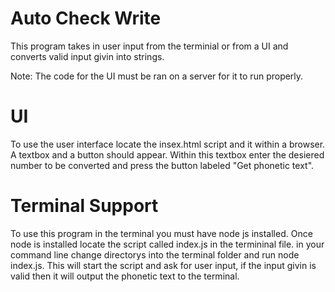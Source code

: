 # Auto Check Write

This program takes in user input from the terminial or from a UI and converts valid input givin into strings.

Note: The code for the UI must be ran on a server for it to run properly.   

# UI 

To use the user interface locate the insex.html script and it within a browser. A textbox and a button should appear. Within this textbox enter the desiered number to be converted and press the button labeled "Get phonetic text".

# Terminal Support

To use this program in the terminal you must have node js installed. Once node is installed locate the script called index.js in the termininal file. in your command line change directorys into the terminal folder and run node index.js. This will start the script and ask for user input, if the input givin is valid then it will output the phonetic text to the terminal.
